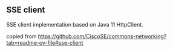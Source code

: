 ## SSE client

SSE client implementation based on Java 11 HttpClient.

copied from https://github.com/CiscoSE/commons-networking?tab=readme-ov-file#sse-client